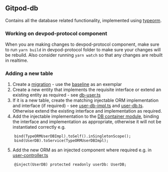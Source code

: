 ## Gitpod-db

Contains all the database related functionality, implemented using [typeorm](https://typeorm.io/).

### Working on devpod-protocol component
When you are making changes to devpod-protocol component, make sure to run `yarn build` in devpod-protocol folder to make sure your changes will be rebuild. Also consider running `yarn watch` so that any changes are rebuilt in realtime.

### Adding a new table
1. Create a [migration](./src/typeorm/migration/README.md) - use the [baseline](./src/typeorm/migration/1592203031938-Baseline.ts) as an exemplar
2. Create a new entity that implements the requisite interface or extend an existing entity as required - see [db-user.ts](./src/typeorm/entity/db-user.ts)
3. If it is a new table, create the matching injectable ORM implementation and interface (if required) - see [user-db-impl.ts](./src/typeorm/user-db-impl.ts) and [user-db.ts](./src/user-db.ts). Otherwise extend the existing interface and implementation as required.
4. Add the injectable implementation to the [DB container module](./src/container-module.ts), binding the interface and implementation as appropriate, otherwise it will not be instantiated correctly e.g.
```
    bind(TypeORMUserDBImpl).toSelf().inSingletonScope();
    bind(UserDB).toService(TypeORMUserDBImpl);
```
5. Add the new ORM as an injected component where required e.g. in [user-controller.ts](./src/user/user-controller.ts)
```
    @inject(UserDB) protected readonly userDb: UserDB;
```

